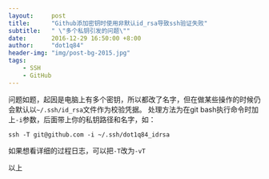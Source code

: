 ```yaml
---
layout:     post
title:      "Github添加密钥时使用非默认id_rsa导致ssh验证失败"
subtitle:   " \"多个私钥引发的问题\""
date:       2016-12-29 16:50:00 +8:00
author:     "dot1q84"
header-img: "img/post-bg-2015.jpg"
tags:
    - SSH
    - GitHub
---
```



问题如题，起因是电脑上有多个密钥，所以都改了名字，但在做某些操作的时候仍会默认以`~/.ssh/id_rsa`文件作为校验凭据。
处理方法为在git bash执行命令时加上`-i`参数，后面带上你的私钥路径和名字，如：

`ssh -T git@github.com -i ~/.ssh/dot1q84_idrsa`
 
如果想看详细的过程日志，可以把`-T`改为`-vT`
 
以上